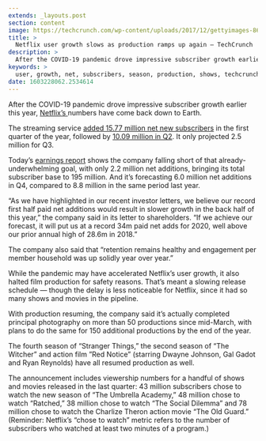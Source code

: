 ```yaml
--- 
extends: _layouts.post 
section: content 
image: https://techcrunch.com/wp-content/uploads/2017/12/gettyimages-866643100.jpg?w=602 
title: > 
  Netflix user growth slows as production ramps up again – TechCrunch 
description: > 
  After the COVID-19 pandemic drove impressive subscriber growth earlier this year, Netflix’s numbers have come back down to Earth.The streaming service added 15.77 million net new subscribers in the first quarter of the year, followed by 10.09 million in Q2.Today’s earnings report shows the company falling short of that already-underwhelming goal, with only 2.2 million net additions, bringing its total subscriber base to 195 million.And it’s forecasting 6.0 million net additions in Q4, compared to 8.8 million in the same period last year.That’s meant a slowing release schedule — though the delay is less noticeable for Netflix, since it had so many shows and movies in the pipeline. 
keywords: > 
  user, growth, net, subscribers, season, production, shows, techcrunch, watch, chose, slows, company, ramps, netflix, netflixs, million 
date: 1603228062.2534614 
--- 
```

<div><p id="speakable-summary">After the COVID-19 pandemic drove impressive subscriber growth earlier this year, <a class="crunchbase-link" href="https://crunchbase.com/organization/netflix" target="_blank">Netflix&#8217;s </a> numbers have come back down to Earth.</p>
<p>The streaming service <a href="https://techcrunch.com/2020/04/21/neflix-q1-earnings/">added 15.77 million net new subscribers</a> in the first quarter of the year, followed by <a href="https://techcrunch.com/2020/07/16/ted-sarandos-named-co-ceo-at-netflix/">10.09 million in Q2</a>. It only projected 2.5 million for Q3.</p>
<p>Today&#8217;s <a href="https://s22.q4cdn.com/959853165/files/doc_financials/2020/q3/FINAL-Q3-20-Shareholder-Letter.pdf">earnings report</a> shows the company falling short of that already-underwhelming goal, with only 2.2 million net additions, bringing its total subscriber base to 195 million. And it&#8217;s forecasting 6.0 million net additions in Q4, compared to 8.8 million in the same period last year.</p><p class="piano-inline-promo"></p>
<p>&#8220;As we have highlighted in our recent investor letters, we believe our record first half paid net additions would result in slower growth in the back half of this year,&#8221; the company said in its letter to shareholders. &#8220;If we achieve our forecast, it will put us at a record 34m paid net adds for 2020, well above our prior annual high of 28.6m in 2018.&#8221;</p>
<p>The company also said that &#8220;retention remains healthy and engagement per member household was up solidly year over year.&#8221;</p>
<p>While the pandemic may have accelerated Netflix&#8217;s user growth, it also halted film production for safety reasons. That&#8217;s meant a slowing release schedule &#8212; though the delay is less noticeable for Netflix, since it had so many shows and movies in the pipeline.</p>
<p>With production resuming, the company said it&#8217;s actually completed principal photography on more than 50 productions since mid-March, with plans to do the same for 150 additional productions by the end of the year.</p>
<p>The fourth season of &#8220;Stranger Things&#8203;,&#8221; the second season of &#8220;The Witcher&#8221; and action film &#8203;&#8221;Red Notice&#8221;&#8203; (starring Dwayne Johnson, Gal Gadot and Ryan Reynolds) have all resumed production as well.</p>
<p>The announcement includes viewership numbers for a handful of shows and movies released in the last quarter: 43 million subscribers chose to watch the new season of &#8220;The Umbrella Academy,&#8221; 48 million chose to watch &#8220;Ratched,&#8221; 38 million chose to watch &#8220;The Social Dilemma&#8221; and 78 million chose to watch the Charlize Theron action movie &#8220;The Old Guard.&#8221; (Reminder: Netflix&#8217;s &#8220;chose to watch&#8221; metric refers to the number of subscribers who watched at least two minutes of a program.)</p>
</div>